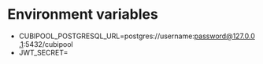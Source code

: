 # Environment variables
* CUBIPOOL_POSTGRESQL_URL=postgres://username:password@127.0.0.1:5432/cubipool
* JWT_SECRET=<SECRET>

